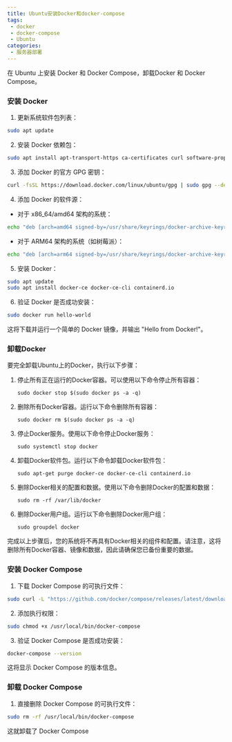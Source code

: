```yaml
---
title: Ubuntu安装Docker和docker-compose
tags:
 - docker
 - docker-compose
 - Ubuntu
categories:
 - 服务器部署
---
```


在 Ubuntu 上安装 Docker 和 Docker Compose，卸载Docker 和 Docker Compose。

<!-- more -->

### 安装 Docker

1. 更新系统软件包列表：

```sh
sudo apt update
```

2. 安装 Docker 依赖包：

```sh
sudo apt install apt-transport-https ca-certificates curl software-properties-common
```

3. 添加 Docker 的官方 GPG 密钥：

```sh
curl -fsSL https://download.docker.com/linux/ubuntu/gpg | sudo gpg --dearmor -o /usr/share/keyrings/docker-archive-keyring.gpg
```

4. 添加 Docker 的软件源：

- 对于 x86_64/amd64 架构的系统：

```sh
echo "deb [arch=amd64 signed-by=/usr/share/keyrings/docker-archive-keyring.gpg] https://download.docker.com/linux/ubuntu $(lsb_release -cs) stable" | sudo tee /etc/apt/sources.list.d/docker.list > /dev/null
```

- 对于 ARM64 架构的系统（如树莓派）：

```sh
echo "deb [arch=arm64 signed-by=/usr/share/keyrings/docker-archive-keyring.gpg] https://download.docker.com/linux/ubuntu $(lsb_release -cs) stable" | sudo tee /etc/apt/sources.list.d/docker.list > /dev/null
```

5. 安装 Docker：

```sh
sudo apt update
sudo apt install docker-ce docker-ce-cli containerd.io
```

6. 验证 Docker 是否成功安装：

```sh
sudo docker run hello-world
```

这将下载并运行一个简单的 Docker 镜像，并输出 "Hello from Docker!"。



### 卸载Docker

要完全卸载Ubuntu上的Docker，执行以下步骤：

1. 停止所有正在运行的Docker容器。可以使用以下命令停止所有容器：
   ```
   sudo docker stop $(sudo docker ps -a -q)
   ```

2. 删除所有Docker容器。运行以下命令删除所有容器：
   ```
   sudo docker rm $(sudo docker ps -a -q)
   ```

3. 停止Docker服务。使用以下命令停止Docker服务：
   ```
   sudo systemctl stop docker
   ```

4. 卸载Docker软件包。运行以下命令卸载Docker软件包：
   ```
   sudo apt-get purge docker-ce docker-ce-cli containerd.io
   ```

5. 删除Docker相关的配置和数据。使用以下命令删除Docker的配置和数据：
   ```
   sudo rm -rf /var/lib/docker
   ```

6. 删除Docker用户组。运行以下命令删除Docker用户组：
   ```
   sudo groupdel docker
   ```

完成以上步骤后，您的系统将不再具有Docker相关的组件和配置。请注意，这将删除所有Docker容器、镜像和数据，因此请确保您已备份重要的数据。



### 安装 Docker Compose

1. 下载 Docker Compose 的可执行文件：

```sh
sudo curl -L "https://github.com/docker/compose/releases/latest/download/docker-compose-$(uname -s)-$(uname -m)" -o /usr/local/bin/docker-compose
```

2. 添加执行权限：

```sh
sudo chmod +x /usr/local/bin/docker-compose
```

3. 验证 Docker Compose 是否成功安装：

```sh
docker-compose --version
```

这将显示 Docker Compose 的版本信息。



### 卸载 Docker Compose

1. 直接删除 Docker Compose 的可执行文件：

```sh
sudo rm -rf /usr/local/bin/docker-compose
```


这就卸载了 Docker Compose